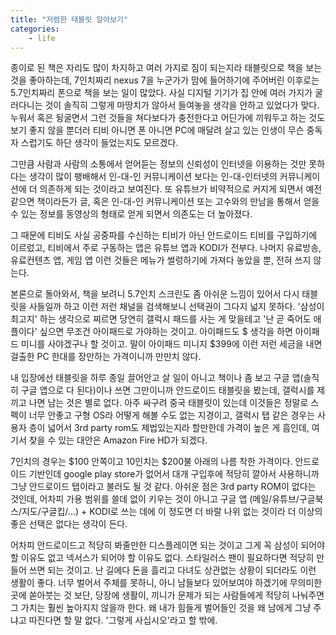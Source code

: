 ```yaml
---
title: "저렴한 태블릿 알아보기"
categories:
    - life
---
```


종이로 된 책은 자리도 많이 차지하고 여러 가지로 짐이 되는지라 태블릿으로 책을 보는 것을 좋아하는데, 7인치짜리 nexus 7을 누군가가 맘에 들어하기에 주어버린 이후로는 5.7인치짜리 폰으로 책을 보는 일이 많았다. 사실 디지털 기기가 집 안에 여러 가지가 굴러다니는 것이 솔직히 그렇게 마땅치가 않아서 들여놓을 생각을 안하고 있었다가 맞다. 누워서 혹은 뒹굴면서 그런 것들을 쳐다보다가 충전한다고 어딘가에 끼워두고 하는 것도 보기 좋지 않을 뿐더러 티비 아니면 폰 아니면 PC에 매달려 살고 있는 인생이 무슨 중독자 스럽기도 하단 생각이 들었는지도 모르겠다. 

그만큼 사람과 사람의 소통에서 얻어듣는 정보의 신뢰성이 인터넷을 이용하는 것만 못하다는 생각이 많이 팽배해서 인-대-인 커뮤니케이션 보다는 인-대-인터넷의 커뮤니케이션에 더 의존하게 되는 것이라고 보여진다. 또 유튜브가 비약적으로 커지게 되면서 예전 같으면 책이라든가 글, 혹은 인-대-인 커뮤니케이션 또는 고수와의 만남을 통해서 얻을 수 있는 정보를 동영상의 형태로 얻게 되면서 의존도는 더 높아졌다.

그 때문에 티비도 사실 공중파를 수신하는 티비가 아닌 안드로이드 티비를 구입하기에 이르렀고, 티비에서 주로 구동하는 앱은 유튜브 앱과 KODI가 전부다. 나머지 유료방송, 유료컨텐츠 앱, 게임 앱 이런 것들은 메뉴가 썰렁하기에 가져다 놓았을 뿐, 전혀 쓰지 않는다.

본론으로 돌아와서, 책을 보려니 5.7인치 스크린도 좀 아쉬운 느낌이 있어서 다시 태블릿을 사들일까 하고 이런 저런 채널을 검색해보니 선택권이 그다지 넓지 못하다. '삼성이 최고지' 하는 생각으로 찌르면 당연히 갤럭시 패드를 사는 게 맞을테고 '난 곧 죽어도 애플이다' 싶으면 무조건 아이패드로 가야하는 것이고. 아이패드도 $ 생각을 하면 아이패드 미니를 사야겠구나 할 것이고. 말이 아이패드 미니지 $399에 이런 저런 세금을 내면 걸출한 PC 한대를 장만하는 가격이니까 만만치 않다.

내 입장에선 태블릿을 하루 종일 끌어안고 살 일이 아니고 책이나 좀 보고 구글 앱(솔직히 구글 앱으로 다 된다)이나 쓰면 그만이니까 안드로이드 태블릿을 봤는데, 갤럭시를 제끼고 나면 남는 것은 별로 없다. 아주 싸구려 중국 태블릿이 있는데 이것들은 정말로 스펙이 너무 안좋고 구형 OS라 어떻게 해볼 수도 없는 지경이고, 갤럭시 탭 같은 경우는 사용자 층이 넓어서 3rd party rom도 제법있는지라 할만한데 가격이 높은 게 흠인데, 여기서 찾을 수 있는 대안은 Amazon Fire HD가 되겠다.

7인치의 경우는 $100 안쪽이고 10인치는 $200불 아래의 나름 착한 가격이다. 안드로이드 기반인데 google play store가 없어서 대개 구입후에 적당히 깔아서 사용하니까 그냥 안드로이드 탭이라고 불러도 될 것 같다. 아쉬운 점은 3rd party ROM이 없다는 것인데, 어차피 가용 범위를 쓸데 없이 키우는 것이 아니고 구글 앱 (메일/유튜브/구글북스/지도/구글킵/...) + KODI로 쓰는 데에 이 정도면 더 바랄 나위 없는 것이라 더 이상의 좋은 선택은 없다는 생각이 든다.

어차피 안드로이드고 적당히 봐줄만한 디스플레이면 되는 것이고 그게 꼭 삼성이 되어야 할 이유도 없고 넥서스가 되어야 할 이유도 없다. 스타일러스 팬이 필요하다면 적당히 만들어 쓰면 되는 것이고. 난 길에다 돈을 흘리고 다녀도 상관없는 상황이 되더라도 이런 생활이 좋다. 너무 벌어서 주체를 못하니, 아니 남들보다 있어보여야 하겠기에 무의미한 곳에 쏟아붓는 것 보단, 당장에 생활이, 끼니가 문제가 되는 사람들에게 적당히 나눠주면 그 가치는 훨씬 높아지지 않을까 한다. 왜 내가 힘들게 벌어들인 것을 왜 남에게 그냥 주냐고 따진다면 할 말 없다. '그렇게 사십시오'라고 할 밖에.